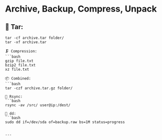 # Archive, Backup, Compress, Unpack

## 🎒 Tar:
```
tar -cf archive.tar folder/
tar -xf archive.tar

🗜 Compression:
```bash
gzip file.txt
bzip2 file.txt
xz file.txt

📦 Combined:
```bash
tar -czf archive.tar.gz folder/

🔄 Rsync:
```bash
rsync -av /src/ user@ip:/dest/

🧱 dd:
```bash
sudo dd if=/dev/sda of=backup.raw bs=1M status=progress


---
